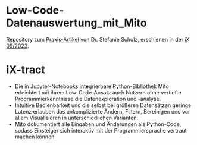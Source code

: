 # Low-Code-Datenauswertung_mit_Mito

Repository zum [Praxis-Artikel](https://www.heise.de/select/ix/2023/9/2302013435130843646 ) von Dr. Stefanie Scholz, erschienen in der [iX 09/2023](https://www.heise.de/select/ix/2023/9).

# iX-tract
- Die in Jupyter-Notebooks integrierbare Python-Bibliothek Mito erleichtert mit ihrem Low-Code-Ansatz auch Nutzern ohne vertiefte Programmierkenntnisse die Datenexploration und -analyse.
- Intuitive Bedienbarkeit und die selbst bei größeren Datensätzen geringe Latenz erlauben das unkomplizierte Ändern, Filtern, Bereinigen und vor allem Visualisieren in unterschiedlichen Varianten.
- Mito dokumentiert alle Eingaben und Änderungen als Python-Code, sodass Einsteiger sich interaktiv mit der Programmiersprache vertraut machen können.

